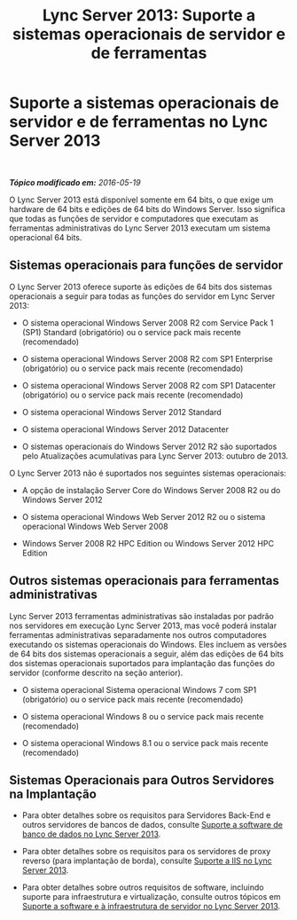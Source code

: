 ﻿---
title: 'Lync Server 2013: Suporte a sistemas operacionais de servidor e de ferramentas'
TOCTitle: Suporte a sistemas operacionais de servidor e de ferramentas
ms:assetid: b65a0956-f90d-48d0-ac61-558e67339084
ms:mtpsurl: https://technet.microsoft.com/pt-br/library/Gg412883(v=OCS.15)
ms:contentKeyID: 49307875
ms.date: 05/19/2016
mtps_version: v=OCS.15
ms.translationtype: HT
---

# Suporte a sistemas operacionais de servidor e de ferramentas no Lync Server 2013

 

_**Tópico modificado em:** 2016-05-19_

O Lync Server 2013 está disponível somente em 64 bits, o que exige um hardware de 64 bits e edições de 64 bits do Windows Server. Isso significa que todas as funções de servidor e computadores que executam as ferramentas administrativas do Lync Server 2013 executam um sistema operacional 64 bits.

## Sistemas operacionais para funções de servidor

O Lync Server 2013 oferece suporte às edições de 64 bits dos sistemas operacionais a seguir para todas as funções do servidor em Lync Server 2013:

  - O sistema operacional Windows Server 2008 R2 com Service Pack 1 (SP1) Standard (obrigatório) ou o service pack mais recente (recomendado)

  - O sistema operacional Windows Server 2008 R2 com SP1 Enterprise (obrigatório) ou o service pack mais recente (recomendado)

  - O sistema operacional Windows Server 2008 R2 com SP1 Datacenter (obrigatório) ou o service pack mais recente (recomendado)

  - O sistema operacional Windows Server 2012 Standard

  - O sistema operacional Windows Server 2012 Datacenter

  - O sistemas operacionais do Windows Server 2012 R2 são suportados pelo Atualizações acumulativas para Lync Server 2013: outubro de 2013.

O Lync Server 2013 não é suportados nos seguintes sistemas operacionais:

  - A opção de instalação Server Core do Windows Server 2008 R2 ou do Windows Server 2012

  - O sistema operacional Windows Web Server 2012 R2 ou o sistema operacional Windows Web Server 2008

  - Windows Server 2008 R2 HPC Edition ou Windows Server 2012 HPC Edition

## Outros sistemas operacionais para ferramentas administrativas

Lync Server 2013 ferramentas administrativas são instaladas por padrão nos servidores em execução Lync Server 2013, mas você poderá instalar ferramentas administrativas separadamente nos outros computadores executando os sistemas operacionais do Windows. Eles incluem as versões de 64 bits dos sistemas operacionais a seguir, além das edições de 64 bits dos sistemas operacionais suportados para implantação das funções do servidor (conforme descrito na seção anterior).

  - O sistema operacional Sistema operacional Windows 7 com SP1 (obrigatório) ou o service pack mais recente (recomendado)

  - O sistema operacional Windows 8 ou o service pack mais recente (recomendado)

  - O sistema operacional Windows 8.1 ou o service pack mais recente (recomendado)

## Sistemas Operacionais para Outros Servidores na Implantação

  - Para obter detalhes sobre os requisitos para Servidores Back-End e outros servidores de bancos de dados, consulte [Suporte a software de banco de dados no Lync Server 2013](lync-server-2013-database-software-support.md).

  - Para obter detalhes sobre os requisitos para os servidores de proxy reverso (para implantação de borda), consulte [Suporte a IIS no Lync Server 2013](lync-server-2013-iis-support.md).

  - Para obter detalhes sobre outros requisitos de software, incluindo suporte para infraestrutura e virtualização, consulte outros tópicos em [Suporte a software e à infraestrutura de servidor no Lync Server 2013](lync-server-2013-server-software-and-infrastructure-support.md).

